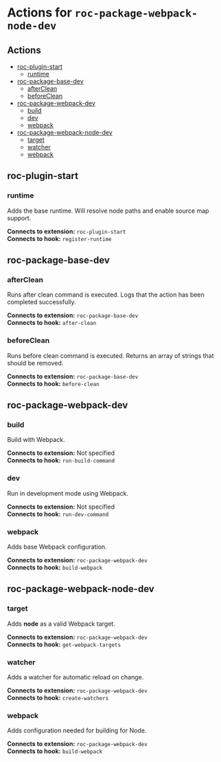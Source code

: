 # Actions for `roc-package-webpack-node-dev`

## Actions
* [roc-plugin-start](#roc-plugin-start)
  * [runtime](#runtime)
* [roc-package-base-dev](#roc-package-base-dev)
  * [afterClean](#afterClean)
  * [beforeClean](#beforeClean)
* [roc-package-webpack-dev](#roc-package-webpack-dev)
  * [build](#build)
  * [dev](#dev)
  * [webpack](#webpack)
* [roc-package-webpack-node-dev](#roc-package-webpack-node-dev)
  * [target](#target)
  * [watcher](#watcher)
  * [webpack](#webpack)

## roc-plugin-start

### runtime

Adds the base runtime. Will resolve node paths and enable source map support.

__Connects to extension:__ `roc-plugin-start`  
__Connects to hook:__ `register-runtime`  

## roc-package-base-dev

### afterClean

Runs after clean command is executed. Logs that the action has been completed successfully.

__Connects to extension:__ `roc-package-base-dev`  
__Connects to hook:__ `after-clean`  

### beforeClean

Runs before clean command is executed. Returns an array of strings that should be removed.

__Connects to extension:__ `roc-package-base-dev`  
__Connects to hook:__ `before-clean`  

## roc-package-webpack-dev

### build

Build with Webpack.

__Connects to extension:__ Not specified  
__Connects to hook:__ `run-build-command`  

### dev

Run in development mode using Webpack.

__Connects to extension:__ Not specified  
__Connects to hook:__ `run-dev-command`  

### webpack

Adds base Webpack configuration.

__Connects to extension:__ `roc-package-webpack-dev`  
__Connects to hook:__ `build-webpack`  

## roc-package-webpack-node-dev

### target

Adds __node__ as a valid Webpack target.

__Connects to extension:__ `roc-package-webpack-dev`  
__Connects to hook:__ `get-webpack-targets`  

### watcher

Adds a watcher for automatic reload on change.

__Connects to extension:__ `roc-package-webpack-dev`  
__Connects to hook:__ `create-watchers`  

### webpack

Adds configuration needed for building for Node.

__Connects to extension:__ `roc-package-webpack-dev`  
__Connects to hook:__ `build-webpack`  
